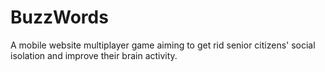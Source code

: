 # BuzzWords
A mobile website multiplayer game aiming to get rid senior citizens' social isolation and improve their brain activity.
